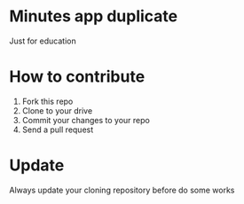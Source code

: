 # Minutes app duplicate
Just for education

# How to contribute
1. Fork this repo
2. Clone to your drive
3. Commit your changes to your repo
4. Send a pull request

# Update
Always update your cloning repository before do some works

